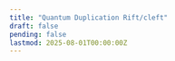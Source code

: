 ```yaml
---
title: "Quantum Duplication Rift/cleft"
draft: false
pending: false
lastmod: 2025-08-01T00:00:00Z
---
```

